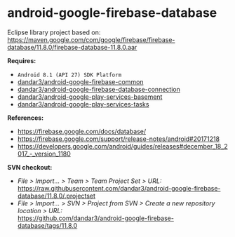 # android-google-firebase-database 

Eclipse library project based on:<br/>
https://maven.google.com/com/google/firebase/firebase-database/11.8.0/firebase-database-11.8.0.aar

**Requires:**
- `Android 8.1 (API 27) SDK Platform`
- [dandar3/android-google-firebase-common](https://github.com/dandar3/android-google-firebase-common/tree/11.8.0)
- [dandar3/android-google-firebase-database-connection](https://github.com/dandar3/android-google-firebase-database-connection/tree/11.8.0)
- [dandar3/android-google-play-services-basement](https://github.com/dandar3/android-google-play-services-basement/tree/11.8.0)
- [dandar3/android-google-play-services-tasks](https://github.com/dandar3/android-google-play-services-tasks/tree/11.8.0)

**References:**
- https://firebase.google.com/docs/database/
- https://firebase.google.com/support/release-notes/android#20171218
- https://developers.google.com/android/guides/releases#december_18_2017_-_version_1180

**SVN checkout:**
- _File > Import... > Team > Team Project Set > URL:_<br/>
  https://raw.githubusercontent.com/dandar3/android-google-firebase-database/11.8.0/.projectset
- _File > Import... > SVN > Project from SVN > Create a new repository location > URL:_<br/> 
  https://github.com/dandar3/android-google-firebase-database/tags/11.8.0
